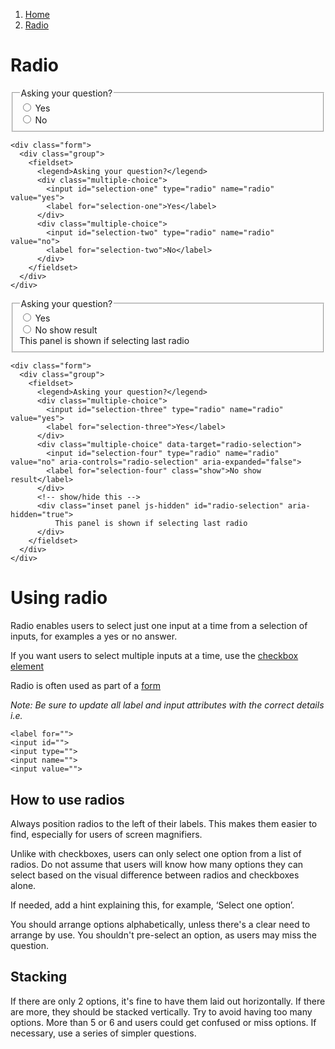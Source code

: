 1.  [Home](/design/overview)
2.  [Radio](#)

# Radio

<div class="form">
  <div class="group">
    <fieldset>
      <legend>Asking your question?</legend>
      <div class="multiple-choice">
        <input id="selection-one" type="radio" name="radio" value="yes">
        <label for="selection-one">Yes</label>
      </div>
      <div class="multiple-choice">
        <input id="selection-two" type="radio" name="radio" value="no">
        <label for="selection-two">No</label>
      </div>
    </fieldset>
  </div>
</div>

    <div class="form">
      <div class="group">
        <fieldset>
          <legend>Asking your question?</legend>
          <div class="multiple-choice">
            <input id="selection-one" type="radio" name="radio" value="yes">
            <label for="selection-one">Yes</label>
          </div>
          <div class="multiple-choice">
            <input id="selection-two" type="radio" name="radio" value="no">
            <label for="selection-two">No</label>
          </div>
        </fieldset>
      </div>
    </div>

<div class="form">
  <div class="group">
    <fieldset>
      <legend>Asking your question?</legend>
      <div class="multiple-choice">
        <input id="selection-three" type="radio" name="radio" value="yes">
        <label for="selection-three">Yes</label>
      </div>
      <div class="multiple-choice" data-target="radio-selection">
        <input id="selection-four" type="radio" name="radio" value="no" aria-controls="radio-selection" aria-expanded="false">
        <label for="selection-four" class="show">No show result</label>
      </div>
      <!-- show/hide this -->
      <div class="inset panel js-hidden" id="radio-selection" aria-hidden="true">
          This panel is shown if selecting last radio
      </div>
    </fieldset>
  </div>
</div>

    <div class="form">
      <div class="group">
        <fieldset>
          <legend>Asking your question?</legend>
          <div class="multiple-choice">
            <input id="selection-three" type="radio" name="radio" value="yes">
            <label for="selection-three">Yes</label>
          </div>
          <div class="multiple-choice" data-target="radio-selection">
            <input id="selection-four" type="radio" name="radio" value="no" aria-controls="radio-selection" aria-expanded="false">
            <label for="selection-four" class="show">No show result</label>
          </div>
          <!-- show/hide this -->
          <div class="inset panel js-hidden" id="radio-selection" aria-hidden="true">
              This panel is shown if selecting last radio
          </div>
        </fieldset>
      </div>
    </div>



# Using radio

Radio enables users to select just one input at a time from a selection of inputs, for examples a yes or no answer.

If you want users to select multiple inputs at a time, use the <a href="checkbox">checkbox element</a>

Radio is often used as part of a <a href="form">form</a>

*Note: Be sure to update all label and input attributes with the correct details i.e.*
    
    <label for="">
    <input id="">
    <input type="">
    <input name="">
    <input value="">
    
## How to use radios

Always position radios to the left of their labels. This makes them easier to find, especially for users of screen magnifiers.

Unlike with checkboxes, users can only select one option from a list of radios. Do not assume that users will know how many options they can select based on the visual difference between radios and checkboxes alone.

If needed, add a hint explaining this, for example, ‘Select one option’.

You should arrange options alphabetically, unless there's a clear need to arrange by use. You shouldn't pre-select an option, as users may miss the question. 

## Stacking

If there are only 2 options, it's fine to have them laid out horizontally. If there are more, they should be stacked vertically. Try to avoid having too many options. More than 5 or 6 and users could get confused or miss options. If necessary, use a series of simpler questions. 
